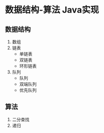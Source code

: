 # 数据结构-算法  Java实现
## 数据结构
1. 数组
2. 链表
   - 单链表
   - 双链表
   - 环形链表
4. 队列
   - 队列
   - 双端队列
   - 优先队列
## 算法
1. 二分查找
2. 递归

